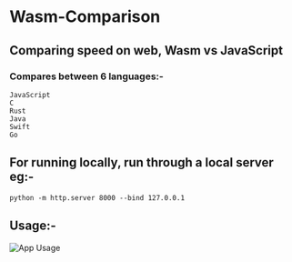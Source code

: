 # Wasm-Comparison

## Comparing speed on web, Wasm vs JavaScript

### Compares between 6 languages:-
    JavaScript
    C
    Rust
    Java
    Swift
    Go
    
## For running locally, run through a local server eg:- 
```python -m http.server 8000 --bind 127.0.0.1```
    
## Usage:-
  ![App Usage](./ss.png "Usage")
